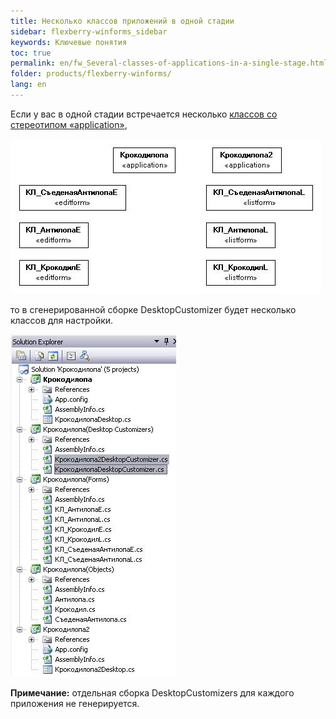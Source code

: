 ```yaml
---
title: Несколько классов приложений в одной стадии
sidebar: flexberry-winforms_sidebar
keywords: Ключевые понятия
toc: true
permalink: en/fw_Several-classes-of-applications-in-a-single-stage.html
folder: products/flexberry-winforms/
lang: en
---
```


Если у вас в одной стадии встречается несколько [классов со стереотипом &laquo;application&raquo;](fd_application.html),

![](/images/pages/products/flexberry-winforms/development/generation/2-app_-u-m-l.jpg)


то в сгенерированной сборке DesktopCustomizer будет несколько классов для настройки. 

![](/images/pages/products/flexberry-winforms/development/generation/2-app_-s-l-n.jpg)

__Примечание:__ отдельная сборка DesktopCustomizers для каждого приложения не генерируется.

